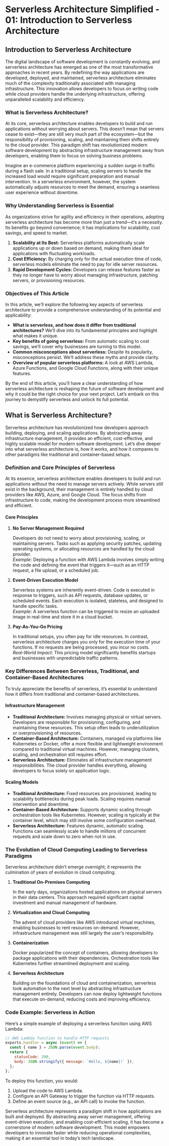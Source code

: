 # Serverless Architecture Simplified - 01: Introduction to Serverless Architecture

## Introduction to Serverless Architecture

The digital landscape of software development is constantly evolving, and serverless architecture has emerged as one of the most transformative approaches in recent years. By redefining the way applications are developed, deployed, and maintained, serverless architecture eliminates much of the complexity traditionally associated with managing infrastructure. This innovation allows developers to focus on writing code while cloud providers handle the underlying infrastructure, offering unparalleled scalability and efficiency.

### What is Serverless Architecture?

At its core, serverless architecture enables developers to build and run applications without worrying about servers. This doesn’t mean that servers cease to exist—they are still very much part of the ecosystem—but the responsibility of provisioning, scaling, and maintaining them shifts entirely to the cloud provider. This paradigm shift has revolutionized modern software development by abstracting infrastructure management away from developers, enabling them to focus on solving business problems.

Imagine an e-commerce platform experiencing a sudden surge in traffic during a flash sale. In a traditional setup, scaling servers to handle the increased load would require significant preparation and manual intervention. In a serverless environment, however, the system automatically adjusts resources to meet the demand, ensuring a seamless user experience without downtime.

### Why Understanding Serverless is Essential

As organizations strive for agility and efficiency in their operations, adopting serverless architecture has become more than just a trend—it’s a necessity. Its benefits go beyond convenience; it has implications for scalability, cost savings, and speed to market.

1. **Scalability at Its Best:** Serverless platforms automatically scale applications up or down based on demand, making them ideal for applications with fluctuating workloads.
2. **Cost Efficiency:** By charging only for the actual execution time of code, serverless models eliminate the need to pay for idle server resources.
3. **Rapid Development Cycles:** Developers can release features faster as they no longer have to worry about managing infrastructure, patching servers, or provisioning resources.

### Objectives of This Article

In this article, we’ll explore the following key aspects of serverless architecture to provide a comprehensive understanding of its potential and applicability:

- **What is serverless, and how does it differ from traditional architectures?** We’ll dive into its fundamental principles and highlight what makes it unique.
- **Key benefits of going serverless:** From automatic scaling to cost savings, we’ll cover why businesses are turning to this model.
- **Common misconceptions about serverless:** Despite its popularity, misconceptions persist. We’ll address these myths and provide clarity.
- **Overview of popular serverless platforms:** A look at AWS Lambda, Azure Functions, and Google Cloud Functions, along with their unique features.

By the end of this article, you’ll have a clear understanding of how serverless architecture is reshaping the future of software development and why it could be the right choice for your next project. Let’s embark on this journey to demystify serverless and unlock its full potential.

## What is Serverless Architecture?

Serverless architecture has revolutionized how developers approach building, deploying, and scaling applications. By abstracting away infrastructure management, it provides an efficient, cost-effective, and highly scalable model for modern software development. Let’s dive deeper into what serverless architecture is, how it works, and how it compares to other paradigms like traditional and container-based setups.

### Definition and Core Principles of Serverless

At its essence, serverless architecture enables developers to build and run applications without the need to manage servers actively. While servers still exist in the background, their management is entirely handled by cloud providers like AWS, Azure, and Google Cloud. The focus shifts from infrastructure to code, making the development process more streamlined and efficient.

#### Core Principles

1. **No Server Management Required**

   Developers do not need to worry about provisioning, scaling, or maintaining servers. Tasks such as applying security patches, updating operating systems, or allocating resources are handled by the cloud provider.  
   _Example_: Deploying a function with AWS Lambda involves simply writing the code and defining the event that triggers it—such as an HTTP request, a file upload, or a scheduled job.

2. **Event-Driven Execution Model**

   Serverless systems are inherently event-driven. Code is executed in response to triggers, such as API requests, database updates, or scheduled events. Each execution is isolated, stateless, and designed to handle specific tasks.  
   _Example_: A serverless function can be triggered to resize an uploaded image in real-time and store it in a cloud bucket.

3. **Pay-As-You-Go Pricing**

   In traditional setups, you often pay for idle resources. In contrast, serverless architecture charges you only for the execution time of your functions. If no requests are being processed, you incur no costs.  
   _Real-World Impact_: This pricing model significantly benefits startups and businesses with unpredictable traffic patterns.

### Key Differences Between Serverless, Traditional, and Container-Based Architectures

To truly appreciate the benefits of serverless, it’s essential to understand how it differs from traditional and container-based architectures.

#### Infrastructure Management

- **Traditional Architecture:** Involves managing physical or virtual servers. Developers are responsible for provisioning, configuring, and maintaining these resources. This setup often leads to underutilization or overprovisioning of resources.
- **Container-Based Architecture:** Containers, managed via platforms like Kubernetes or Docker, offer a more flexible and lightweight environment compared to traditional virtual machines. However, managing clusters, scaling, and orchestration still requires effort.
- **Serverless Architecture:** Eliminates all infrastructure management responsibilities. The cloud provider handles everything, allowing developers to focus solely on application logic.

#### Scaling Models

- **Traditional Architecture:** Fixed resources are provisioned, leading to scalability bottlenecks during peak loads. Scaling requires manual intervention and downtime.
- **Container-Based Architecture:** Supports dynamic scaling through orchestration tools like Kubernetes. However, scaling is typically at the container level, which may still involve some configuration overhead.
- **Serverless Architecture:** Features dynamic, automatic scaling. Functions can seamlessly scale to handle millions of concurrent requests and scale down to zero when not in use.

### The Evolution of Cloud Computing Leading to Serverless Paradigms

Serverless architecture didn’t emerge overnight; it represents the culmination of years of evolution in cloud computing.

1. **Traditional On-Premises Computing**

   In the early days, organizations hosted applications on physical servers in their data centers. This approach required significant capital investment and manual management of hardware.

2. **Virtualization and Cloud Computing**

   The advent of cloud providers like AWS introduced virtual machines, enabling businesses to rent resources on-demand. However, infrastructure management was still largely the user’s responsibility.

3. **Containerization**

   Docker popularized the concept of containers, allowing developers to package applications with their dependencies. Orchestration tools like Kubernetes further streamlined deployment and scaling.

4. **Serverless Architecture**

   Building on the foundations of cloud and containerization, serverless took automation to the next level by abstracting infrastructure management entirely. Developers can now deploy lightweight functions that execute on-demand, reducing costs and improving efficiency.

### Code Example: Serverless in Action

Here’s a simple example of deploying a serverless function using AWS Lambda:

```javascript
// AWS Lambda function to handle HTTP requests
exports.handler = async (event) => {
  const { name } = JSON.parse(event.body);
  return {
    statusCode: 200,
    body: JSON.stringify({ message: `Hello, ${name}!` }),
  };
};
```

To deploy this function, you would:

1. Upload the code to AWS Lambda.
2. Configure an API Gateway to trigger the function via HTTP requests.
3. Define an event source (e.g., an API call) to invoke the function.

Serverless architecture represents a paradigm shift in how applications are built and deployed. By abstracting away server management, offering event-driven execution, and enabling cost-efficient scaling, it has become a cornerstone of modern software development. This model empowers developers to innovate faster while reducing operational complexities, making it an essential tool in today’s tech landscape.
